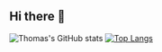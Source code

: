 ## Hi there 👋

![Thomas's GitHub stats](https://github-readme-stats.vercel.app/api?username=thomastss&show_icons=true&theme=merko)
[![Top Langs](https://github-readme-stats.vercel.app/api/top-langs/?username=thomastss&theme=merko)](https://github.com/anuraghazra/github-readme-stats)
